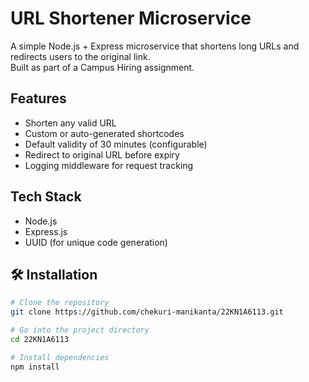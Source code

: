 # URL Shortener Microservice

A simple Node.js + Express microservice that shortens long URLs and redirects users to the original link.  
Built as part of a Campus Hiring assignment.

## Features
- Shorten any valid URL
- Custom or auto-generated shortcodes
- Default validity of 30 minutes (configurable)
- Redirect to original URL before expiry
- Logging middleware for request tracking

## Tech Stack
- Node.js
- Express.js
- UUID (for unique code generation)

## 🛠 Installation

```bash
# Clone the repository
git clone https://github.com/chekuri-manikanta/22KN1A6113.git

# Go into the project directory
cd 22KN1A6113

# Install dependencies
npm install
